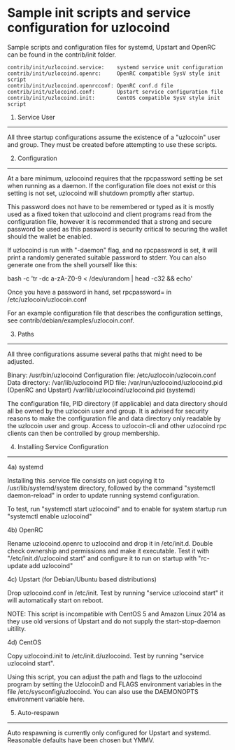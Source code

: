 Sample init scripts and service configuration for uzlocoind
==========================================================

Sample scripts and configuration files for systemd, Upstart and OpenRC
can be found in the contrib/init folder.

    contrib/init/uzlocoind.service:    systemd service unit configuration
    contrib/init/uzlocoind.openrc:     OpenRC compatible SysV style init script
    contrib/init/uzlocoind.openrcconf: OpenRC conf.d file
    contrib/init/uzlocoind.conf:       Upstart service configuration file
    contrib/init/uzlocoind.init:       CentOS compatible SysV style init script

1. Service User
---------------------------------

All three startup configurations assume the existence of a "uzlocoin" user
and group.  They must be created before attempting to use these scripts.

2. Configuration
---------------------------------

At a bare minimum, uzlocoind requires that the rpcpassword setting be set
when running as a daemon.  If the configuration file does not exist or this
setting is not set, uzlocoind will shutdown promptly after startup.

This password does not have to be remembered or typed as it is mostly used
as a fixed token that uzlocoind and client programs read from the configuration
file, however it is recommended that a strong and secure password be used
as this password is security critical to securing the wallet should the
wallet be enabled.

If uzlocoind is run with "-daemon" flag, and no rpcpassword is set, it will
print a randomly generated suitable password to stderr.  You can also
generate one from the shell yourself like this:

bash -c 'tr -dc a-zA-Z0-9 < /dev/urandom | head -c32 && echo'

Once you have a password in hand, set rpcpassword= in /etc/uzlocoin/uzlocoin.conf

For an example configuration file that describes the configuration settings,
see contrib/debian/examples/uzlocoin.conf.

3. Paths
---------------------------------

All three configurations assume several paths that might need to be adjusted.

Binary:              /usr/bin/uzlocoind
Configuration file:  /etc/uzlocoin/uzlocoin.conf
Data directory:      /var/lib/uzlocoind
PID file:            /var/run/uzlocoind/uzlocoind.pid (OpenRC and Upstart)
                     /var/lib/uzlocoind/uzlocoind.pid (systemd)

The configuration file, PID directory (if applicable) and data directory
should all be owned by the uzlocoin user and group.  It is advised for security
reasons to make the configuration file and data directory only readable by the
uzlocoin user and group.  Access to uzlocoin-cli and other uzlocoind rpc clients
can then be controlled by group membership.

4. Installing Service Configuration
-----------------------------------

4a) systemd

Installing this .service file consists on just copying it to
/usr/lib/systemd/system directory, followed by the command
"systemctl daemon-reload" in order to update running systemd configuration.

To test, run "systemctl start uzlocoind" and to enable for system startup run
"systemctl enable uzlocoind"

4b) OpenRC

Rename uzlocoind.openrc to uzlocoind and drop it in /etc/init.d.  Double
check ownership and permissions and make it executable.  Test it with
"/etc/init.d/uzlocoind start" and configure it to run on startup with
"rc-update add uzlocoind"

4c) Upstart (for Debian/Ubuntu based distributions)

Drop uzlocoind.conf in /etc/init.  Test by running "service uzlocoind start"
it will automatically start on reboot.

NOTE: This script is incompatible with CentOS 5 and Amazon Linux 2014 as they
use old versions of Upstart and do not supply the start-stop-daemon uitility.

4d) CentOS

Copy uzlocoind.init to /etc/init.d/uzlocoind. Test by running "service uzlocoind start".

Using this script, you can adjust the path and flags to the uzlocoind program by
setting the UzlocoinD and FLAGS environment variables in the file
/etc/sysconfig/uzlocoind. You can also use the DAEMONOPTS environment variable here.

5. Auto-respawn
-----------------------------------

Auto respawning is currently only configured for Upstart and systemd.
Reasonable defaults have been chosen but YMMV.
